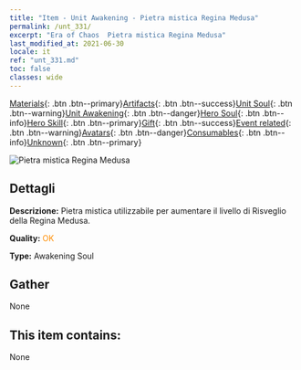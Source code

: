 ```yaml
---
title: "Item - Unit Awakening - Pietra mistica Regina Medusa"
permalink: /unt_331/
excerpt: "Era of Chaos  Pietra mistica Regina Medusa"
last_modified_at: 2021-06-30
locale: it
ref: "unt_331.md"
toc: false
classes: wide
---
```

 [Materials](/ItemsIT/){: .btn .btn--primary}[Artifacts](/ItemsIT/Artifacts/){: .btn .btn--success}[Unit Soul](/ItemsIT/UnitSoul/){: .btn .btn--warning}[Unit Awakening](/ItemsIT/UnitAwakening/){: .btn .btn--danger}[Hero Soul](/ItemsIT/HeroSoul/){: .btn .btn--info}[Hero Skill](/ItemsIT/HeroSkill/){: .btn .btn--primary}[Gift](/ItemsIT/Gift/){: .btn .btn--success}[Event related](/ItemsIT/Events/){: .btn .btn--warning}[Avatars](/ItemsIT/Avatars/){: .btn .btn--danger}[Consumables](/ItemsIT/Consumables/){: .btn .btn--info}[Unknown](/ItemsIT/Unknown/){: .btn .btn--primary}

 ![Pietra mistica Regina Medusa](/images/u/tia_meidusha.jpg)

## Dettagli
 **Descrizione:** Pietra mistica utilizzabile per aumentare il livello di Risveglio della Regina Medusa.

 **Quality:** <span style="color: #FF8C00">OK</span>

 **Type:** Awakening Soul

## Gather

  None

## This item contains:

  None

